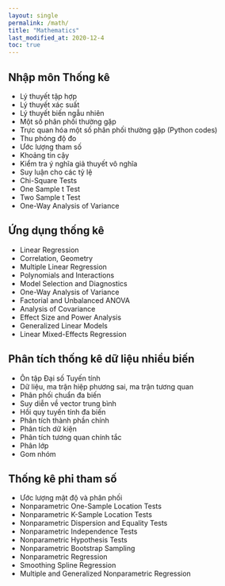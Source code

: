```yaml
---
layout: single
permalink: /math/
title: "Mathematics"
last_modified_at: 2020-12-4
toc: true
---
```


## Nhập môn Thống kê
- Lý thuyết tập hợp
- Lý thuyết xác suất
- Lý thuyết biến ngẫu nhiên
- Một số phân phối thường gặp
- Trực quan hóa một số phân phối thường gặp (Python codes)
- Thu phóng độ đo
- Ước lượng tham số
- Khoảng tin cậy
- Kiểm tra ý nghĩa giả thuyết vô nghĩa
- Suy luận cho các tỷ lệ
- Chi-Square Tests
- One Sample t Test
- Two Sample t Test
- One-Way Analysis of Variance

## Ứng dụng thống kê
- Linear Regression
- Correlation, Geometry
- Multiple Linear Regression
- Polynomials and Interactions 
- Model Selection and Diagnostics 
- One-Way Analysis of Variance 
- Factorial and Unbalanced ANOVA 
- Analysis of Covariance 
- Effect Size and Power Analysis 
- Generalized Linear Models 
- Linear Mixed-Effects Regression 

## Phân tích thống kê dữ liệu nhiều biến
- Ôn tập Đại số Tuyến tính
- Dữ liệu, ma trận hiệp phương sai, ma trận tương quan
- Phân phối chuẩn đa biến
- Suy diễn về vector trung bình
- Hồi quy tuyến tính đa biến
- Phân tích thành phần chính
- Phân tích dữ kiện
- Phân tích tương quan chính tắc
- Phân lớp
- Gom nhóm
## Thống kê phi tham số
- Ước lượng mật độ và phân phối
- Nonparametric One-Sample Location Tests
- Nonparametric K-Sample Location Tests 
- Nonparametric Dispersion and Equality Tests
- Nonparametric Independence Tests 
- Nonparametric Hypothesis Tests 
- Nonparametric Bootstrap Sampling
- Nonparametric Regression
- Smoothing Spline Regression
- Multiple and Generalized Nonparametric Regression

